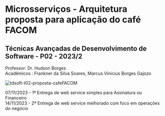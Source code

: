 # Microsserviços - Arquitetura proposta para aplicação do café FACOM
## Técnicas Avançadas de Desenvolvimento de Software - P02 - 2023/2  

Professor: Dr. Hudson Borges  
Acadêmicos : Frankner da Silva Soares, Marcus Vinicius Borges Gajozo

![tdsoft-t02-proposta-cafeFACOM](https://github.com/Renknarf/coffee-controll/assets/58006101/6ac1e32d-9fac-470c-b952-baa3767097c8)


07/11/2023 - 1ª Entrega de web service simples para Assinatura ou Financeiro  
14/11/2023 - 2ª Entrega de web service melhorado com foco em operações do negócio
